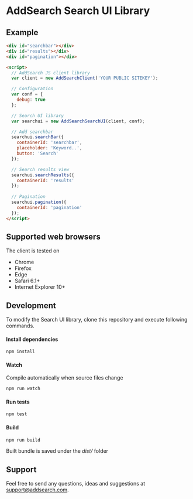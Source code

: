 # AddSearch Search UI Library

## Example
```html
<div id="searchbar"></div>
<div id="results"></div>
<div id="pagination"></div>

<script>
  // AddSearch JS client library
  var client = new AddSearchClient('YOUR PUBLIC SITEKEY');

  // Configuration
  var conf = {
    debug: true
  };

  // Search UI library
  var searchui = new AddSearchSearchUI(client, conf);

  // Add searchbar
  searchui.searchBar({
    containerId: 'searchbar',
    placeholder: 'Keyword..',
    button: 'Search'
  });

  // Search results view
  searchui.searchResults({
    containerId: 'results'
  });
  
  // Pagination
  searchui.pagination({
    containerId: 'pagination'
  });
</script>
```

## Supported web browsers
The client is tested on
- Chrome
- Firefox
- Edge
- Safari 6.1+
- Internet Explorer 10+

## Development
To modify the Search UI library, clone this repository and execute following commands.
#### Install dependencies
```sh
npm install
```

#### Watch
Compile automatically when source files change
```sh
npm run watch
```

#### Run tests
```sh
npm test
```

#### Build
```sh
npm run build
```

Built bundle is saved under the *dist/* folder

## Support

Feel free to send any questions, ideas and suggestions at [support@addsearch.com](support@addsearch.com).